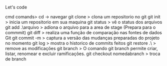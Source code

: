 Let's code

cmd comands>
cd -> navegar
git clone > clona um repositorio no git
git init > inicia um repositorio em sua maquina
git status >  vê o status dos arquivos
git add .\arquivo > adiona o arquivo para a area de stage (Prepara para o commmit)
git diff >  realiza uma função de comparação nas fontes de dados Git
git commit -m >  captura a versão das mudanças preparadas do projeto no momento
git log > mostra o  historico de commits feitos
git restore .\ > remove as modificações
git branch >  O comando git branch permite criar, listar, renomear e excluir ramificações.
git checkout nomedabranch > troca de branch
